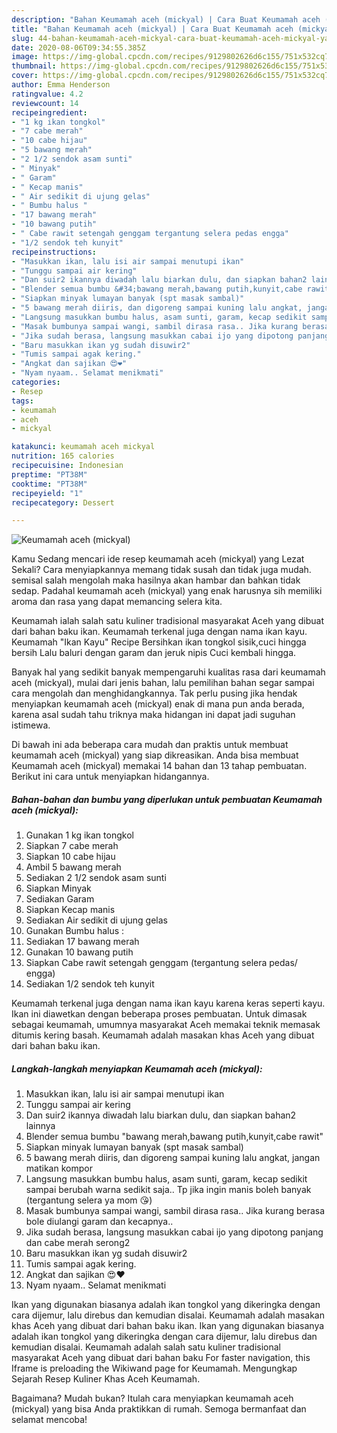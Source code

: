 ```yaml
---
description: "Bahan Keumamah aceh (mickyal) | Cara Buat Keumamah aceh (mickyal) Yang Sempurna"
title: "Bahan Keumamah aceh (mickyal) | Cara Buat Keumamah aceh (mickyal) Yang Sempurna"
slug: 44-bahan-keumamah-aceh-mickyal-cara-buat-keumamah-aceh-mickyal-yang-sempurna
date: 2020-08-06T09:34:55.385Z
image: https://img-global.cpcdn.com/recipes/9129802626d6c155/751x532cq70/keumamah-aceh-mickyal-foto-resep-utama.jpg
thumbnail: https://img-global.cpcdn.com/recipes/9129802626d6c155/751x532cq70/keumamah-aceh-mickyal-foto-resep-utama.jpg
cover: https://img-global.cpcdn.com/recipes/9129802626d6c155/751x532cq70/keumamah-aceh-mickyal-foto-resep-utama.jpg
author: Emma Henderson
ratingvalue: 4.2
reviewcount: 14
recipeingredient:
- "1 kg ikan tongkol"
- "7 cabe merah"
- "10 cabe hijau"
- "5 bawang merah"
- "2 1/2 sendok asam sunti"
- " Minyak"
- " Garam"
- " Kecap manis"
- " Air sedikit di ujung gelas"
- " Bumbu halus "
- "17 bawang merah"
- "10 bawang putih"
- " Cabe rawit setengah genggam tergantung selera pedas engga"
- "1/2 sendok teh kunyit"
recipeinstructions:
- "Masukkan ikan, lalu isi air sampai menutupi ikan"
- "Tunggu sampai air kering"
- "Dan suir2 ikannya diwadah lalu biarkan dulu, dan siapkan bahan2 lainnya"
- "Blender semua bumbu &#34;bawang merah,bawang putih,kunyit,cabe rawit&#34;"
- "Siapkan minyak lumayan banyak (spt masak sambal)"
- "5 bawang merah diiris, dan digoreng sampai kuning lalu angkat, jangan matikan kompor"
- "Langsung masukkan bumbu halus, asam sunti, garam, kecap sedikit sampai berubah warna sedikit saja.. Tp jika ingin manis boleh banyak (tergantung selera ya mom 😘)"
- "Masak bumbunya sampai wangi, sambil dirasa rasa.. Jika kurang berasa bole diulangi garam dan kecapnya.."
- "Jika sudah berasa, langsung masukkan cabai ijo yang dipotong panjang dan cabe merah serong2"
- "Baru masukkan ikan yg sudah disuwir2"
- "Tumis sampai agak kering."
- "Angkat dan sajikan 😍❤"
- "Nyam nyaam.. Selamat menikmati"
categories:
- Resep
tags:
- keumamah
- aceh
- mickyal

katakunci: keumamah aceh mickyal 
nutrition: 165 calories
recipecuisine: Indonesian
preptime: "PT38M"
cooktime: "PT38M"
recipeyield: "1"
recipecategory: Dessert

---
```



![Keumamah aceh (mickyal)](https://img-global.cpcdn.com/recipes/9129802626d6c155/751x532cq70/keumamah-aceh-mickyal-foto-resep-utama.jpg)

Kamu Sedang mencari ide resep keumamah aceh (mickyal) yang Lezat Sekali? Cara menyiapkannya memang tidak susah dan tidak juga mudah. semisal salah mengolah maka hasilnya akan hambar dan bahkan tidak sedap. Padahal keumamah aceh (mickyal) yang enak harusnya sih memiliki aroma dan rasa yang dapat memancing selera kita.

Keumamah ialah salah satu kuliner tradisional masyarakat Aceh yang dibuat dari bahan baku ikan. Keumamah terkenal juga dengan nama ikan kayu. Keumamah &#34;Ikan Kayu&#34; Recipe Bersihkan ikan tongkol sisik,cuci hingga bersih Lalu baluri dengan garam dan jeruk nipis Cuci kembali hingga.

Banyak hal yang sedikit banyak mempengaruhi kualitas rasa dari keumamah aceh (mickyal), mulai dari jenis bahan, lalu pemilihan bahan segar sampai cara mengolah dan menghidangkannya. Tak perlu pusing jika hendak menyiapkan keumamah aceh (mickyal) enak di mana pun anda berada, karena asal sudah tahu triknya maka hidangan ini dapat jadi suguhan istimewa.


Di bawah ini ada beberapa cara mudah dan praktis untuk membuat keumamah aceh (mickyal) yang siap dikreasikan. Anda bisa membuat Keumamah aceh (mickyal) memakai 14 bahan dan 13 tahap pembuatan. Berikut ini cara untuk menyiapkan hidangannya.

<!--inarticleads1-->

##### Bahan-bahan dan bumbu yang diperlukan untuk pembuatan Keumamah aceh (mickyal):

1. Gunakan 1 kg ikan tongkol
1. Siapkan 7 cabe merah
1. Siapkan 10 cabe hijau
1. Ambil 5 bawang merah
1. Sediakan 2 1/2 sendok asam sunti
1. Siapkan  Minyak
1. Sediakan  Garam
1. Siapkan  Kecap manis
1. Sediakan  Air sedikit di ujung gelas
1. Gunakan  Bumbu halus :
1. Sediakan 17 bawang merah
1. Gunakan 10 bawang putih
1. Siapkan  Cabe rawit setengah genggam (tergantung selera pedas/ engga)
1. Sediakan 1/2 sendok teh kunyit


Keumamah terkenal juga dengan nama ikan kayu karena keras seperti kayu. Ikan ini diawetkan dengan beberapa proses pembuatan. Untuk dimasak sebagai keumamah, umumnya masyarakat Aceh memakai teknik memasak ditumis kering basah. Keumamah adalah masakan khas Aceh yang dibuat dari bahan baku ikan. 

<!--inarticleads2-->

##### Langkah-langkah menyiapkan Keumamah aceh (mickyal):

1. Masukkan ikan, lalu isi air sampai menutupi ikan
1. Tunggu sampai air kering
1. Dan suir2 ikannya diwadah lalu biarkan dulu, dan siapkan bahan2 lainnya
1. Blender semua bumbu &#34;bawang merah,bawang putih,kunyit,cabe rawit&#34;
1. Siapkan minyak lumayan banyak (spt masak sambal)
1. 5 bawang merah diiris, dan digoreng sampai kuning lalu angkat, jangan matikan kompor
1. Langsung masukkan bumbu halus, asam sunti, garam, kecap sedikit sampai berubah warna sedikit saja.. Tp jika ingin manis boleh banyak (tergantung selera ya mom 😘)
1. Masak bumbunya sampai wangi, sambil dirasa rasa.. Jika kurang berasa bole diulangi garam dan kecapnya..
1. Jika sudah berasa, langsung masukkan cabai ijo yang dipotong panjang dan cabe merah serong2
1. Baru masukkan ikan yg sudah disuwir2
1. Tumis sampai agak kering.
1. Angkat dan sajikan 😍❤
1. Nyam nyaam.. Selamat menikmati


Ikan yang digunakan biasanya adalah ikan tongkol yang dikeringka dengan cara dijemur, lalu direbus dan kemudian disalai. Keumamah adalah masakan khas Aceh yang dibuat dari bahan baku ikan. Ikan yang digunakan biasanya adalah ikan tongkol yang dikeringka dengan cara dijemur, lalu direbus dan kemudian disalai. Keumamah adalah salah satu kuliner tradisional masyarakat Aceh yang dibuat dari bahan baku For faster navigation, this Iframe is preloading the Wikiwand page for Keumamah. Mengungkap Sejarah Resep Kuliner Khas Aceh Keumamah. 

Bagaimana? Mudah bukan? Itulah cara menyiapkan keumamah aceh (mickyal) yang bisa Anda praktikkan di rumah. Semoga bermanfaat dan selamat mencoba!
